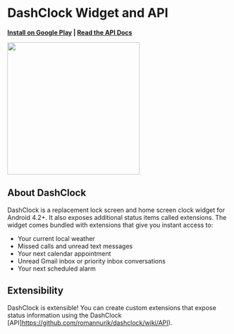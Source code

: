# DashClock Widget and API

**[Install on Google Play](https://play.google.com/store/apps/details?id=net.nurik.roman.dashclock) | [Read the API Docs](https://github.com/romannurik/dashclock/wiki/API)**

<img src="https://raw.githubusercontent.com/romannurik/dashclock/master/art/teaser.png" width="300">

## About DashClock

DashClock is a replacement lock screen and home screen clock widget for Android 4.2+. It also exposes additional status items called extensions. The widget comes bundled with extensions that give you instant access to:

 * Your current local weather
 * Missed calls and unread text messages
 * Your next calendar appointment
 * Unread Gmail inbox or priority inbox conversations
 * Your next scheduled alarm


## Extensibility

DashClock is extensible! You can create custom extensions that expose status information using the DashClock [API]https://github.com/romannurik/dashclock/wiki/API).
